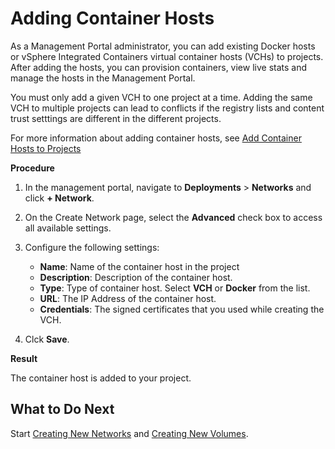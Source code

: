 # Adding Container Hosts #

As a Management Portal administrator, you can add existing Docker hosts or vSphere Integrated Containers virtual container hosts (VCHs) to projects. After adding the hosts, you can provision containers, view live stats and manage the hosts in the Management Portal.

You must only add a given VCH to one project at a time. Adding the same VCH to multiple projects can lead to conflicts if the registry lists and content trust setttings are different in the different projects.

For more information about adding container hosts, see [Add Container Hosts to Projects](../vic_cloud_admin/vchs_and_mgmt_portal.md)

**Procedure**

1. In the management portal, navigate to **Deployments** > **Networks** and click **+ Network**.
2. On the Create Network page, select the **Advanced** check box to access all available settings.
2. Configure the following settings:
    
      - **Name**: Name of the container host in the project
      - **Description**: Description of the container host. 
      - **Type**: Type of container host. Select **VCH** or **Docker** from the list.
      - **URL**: The IP Address of the container host.
      - **Credentials**: The signed certificates that you used while creating the VCH.
 
1. Clck **Save**.

**Result**

The container host is added to your project.

## What to Do Next ##

Start [Creating New Networks](create_network.md) and [Creating New Volumes](create_volumes.md).


